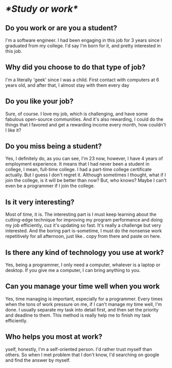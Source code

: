 # ***\*Study or work\****

## Do you work or are you a student?

I'm a software engineer. I had been engaging in this job for 3 years since I graduated from my college. I'd say I'm born for it, and pretty interested in this job.

## Why did you choose to do that type of job?

I'm a literally 'geek' since I was a child. First contact with computers at 6 years old, and after that, I almost stay with them every day

## Do you like your job?

Sure, of course. I love my job, which is challenging, and have some fabulous open-source communities. And it's also rewarding, I could do the things that I favored and get a rewarding income every month, how couldn't I like it?

## Do you miss being a student?

Yes, I definitely do, as you can see, I'm 23 now, however, I have 4 years of employment experience. It means that I had never been a student in college, I mean, full-time college. I had a part-time college certificate actually. But I guess I don't regret it. Although sometimes I thought, what if I join the college, is it will be better than now? But, who knows? Maybe I can't even be a programmer if I join the college.

## Is it very interesting?

Most of time, it is. The interesting part is I must keep learning about the cutting-edge technique for improving my program performance and doing my job efficiently, cuz it's updating so fast. It's really a challenge but very interested. And the boring part is-sometime, I must do the nonsense work repetitively for all afternoon, just like.. copy from there and paste on here.

## Is there any kind of technology you use at work?

Yes, being a programmer, I only need a computer, whatever is a laptop or desktop. If you give me a computer, I can bring anything to you.

## Can you manage your time well when you work

Yes, time managing is important, especially for a programmer. Every times when the tons of work pressure on me, if I can't manage my time well, I'm done. I usually separate my task into detail first, and then set the priority and deadline to them. This method is really help me to finish my task efficiently.

## Who helps you most at work?

yself, honestly, I'm a self-oriented person. I'd rather trust myself than others. So when I met problem that I don't know, I'd searching on google and find the answer by myself.

